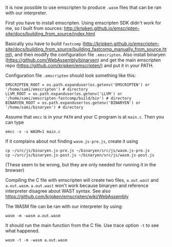 It is now possible to use emscripten to produce `.wasm` files that can be ran with our interpreter.

First you have to install emscripten. Using emscripten SDK didn't work for me, so I built from sources:
http://kripken.github.io/emscripten-site/docs/building_from_source/index.html

Basically you have to build `fastcomp` (http://kripken.github.io/emscripten-site/docs/building_from_source/building_fastcomp_manually_from_source.html), and then modify the configuration file `.emscripten`. Also install binaryen (https://github.com/WebAssembly/binaryen) and get the main emscripten repo (https://github.com/kripken/emscripten/) and put it in your PATH.

Configuration file `.emscripten` should look something like this:
```
EMSCRIPTEN_ROOT = os.path.expanduser(os.getenv('EMSCRIPTEN') or '/home/sami/emscripten') # directory
LLVM_ROOT = os.path.expanduser(os.getenv('LLVM') or '/home/sami/emscripten-fastcomp/build/bin') # directory
BINARYEN_ROOT = os.path.expanduser(os.getenv('BINARYEN') or '/home/sami/binaryen') # directory
```

Assume that `emcc` is in your `PATH` and your C program is at `main.c`. Then you can type
```
emcc -s -s WASM=1 main.c
```

If it complains about not finding `wasm.js-pre.js`, create it using
```
cp ~/src/js/binaryen.js-pre.js ~/binaryen/src/js/wasm.js-pre.js
cp ~/src/js/binaryen.js-post.js ~/binaryen/src/js/wasm.js-post.js
```
(These seem to be wrong, but they are only needed for running it in the browser)

Compiling the C file with emscripten will create two files, `a.out.wast` and `a.out.wasm`. `a.out.wast` won't work because binaryen and reference interpreter disagree about WAST syntax. See also https://github.com/kripken/emscripten/wiki/WebAssembly

The WASM file can be ran with our interpreter by using:
```
wasm -m -wasm a.out.wasm
```
It should run the main function from the C file. Use trace option `-t` to see what happened.
```
wasm -t -m -wasm a.out.wasm
```
